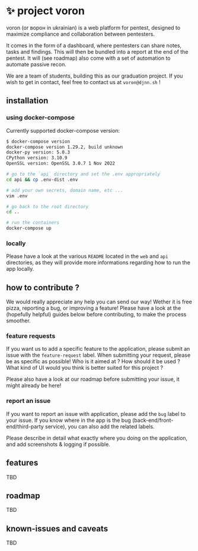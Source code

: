 # ✨ project voron

voron (or ворон in ukrainian) is a web platform for pentest, designed to maximize compliance and collaboration between pentesters.

It comes in the form of a dashboard, where pentesters can share notes, tasks and findings. This will then be bundled into a report
at the end of the pentest. It will (see roadmap) also come with a set of automation to automate passive recon.

We are a team of students, building this as our graduation project. If you wish to get in contact, feel free to contact us at
`voron@djnn.sh` !


## installation

### using docker-compose

Currently supported docker-compose version:
```bash
$ docker-compose version
docker-compose version 1.29.2, build unknown
docker-py version: 5.0.3
CPython version: 3.10.9
OpenSSL version: OpenSSL 3.0.7 1 Nov 2022
```

```bash
# go to the `api` directory and set the .env appropriately
cd api && cp .env-dist .env

# add your own secrets, domain name, etc ...
vim .env

# go back to the root directory
cd ..

# run the containers
docker-compose up
```

### locally

Please have a look at the various `README` located in the `web` and `api`
directories, as they will provide more informations regarding how to run the app locally.

## how to contribute ?

We would really appreciate any help you can send our way! Wether it is free pizza, reporting a bug, or improving a feature!
Please have a look at the (hopefully helpful) guides below before contributing, to make the process smoother.

### feature requests

If you want us to add a specific feature to the application, please submit an issue with the `feature-request` label.
When submitting your request, please be as specific as possible! Who is it aimed at ? How should it be used ? What kind of
UI would you think is better suited for this project ?

Please also have a look at our roadmap before submitting your issue, it might already be here!

### report an issue

If you want to report an issue with application, please add the `bug` label to your issue. If you know where in the app
is the bug (back-end/front-end/third-party service), you can also add the related labels.

Please describe in detail what exactly where you doing on the application, and add screenshots & logging if possible.

## features

TBD

## roadmap

TBD

## known-issues and caveats

TBD
